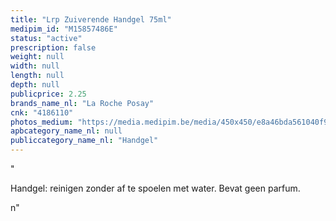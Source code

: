 ```yaml
---
title: "Lrp Zuiverende Handgel 75ml"
medipim_id: "M15857486E"
status: "active"
prescription: false
weight: null
width: null
length: null
depth: null
publicprice: 2.25
brands_name_nl: "La Roche Posay"
cnk: "4186110"
photos_medium: "https://media.medipim.be/media/450x450/e8a46bda561040f94ba39e56ed2ff07b.jpg"
apbcategory_name_nl: null
publiccategory_name_nl: "Handgel"
---
```

"<p>Handgel: reinigen zonder af te spoelen met water. Bevat geen parfum.</p>n"
